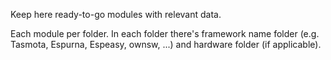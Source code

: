 Keep here ready-to-go modules with relevant data.

Each module per folder.
In each folder there's framework name folder (e.g. Tasmota, Espurna, Espeasy, ownsw, ...) and hardware folder (if applicable).
